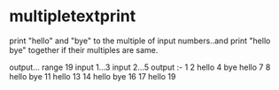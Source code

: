 # multipletextprint
print "hello" and "bye" to the multiple of input numbers..and print "hello bye" together if their multiples are same.

output...
range 19
input 1...3
input 2...5
output :-
1
2
hello
4
bye
hello
7
8
hello
bye
11
hello
13
14
hello bye
16
17
hello
19
